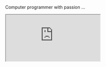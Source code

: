 Computer programmer with passion ...

<iframe src="http://ebb.pythonanywhere.com/" title="W3Schools Free Online Web Tutorials"></iframe>